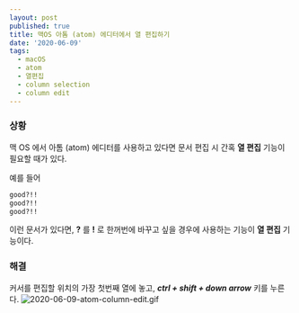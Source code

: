 ```yaml
---
layout: post
published: true
title: 맥OS 아톰 (atom) 에디터에서 열 편집하기
date: '2020-06-09'
tags:
  - macOS
  - atom
  - 열편집
  - column selection
  - column edit
---
```

### 상황

맥 OS 에서 아톰 (atom) 에디터를 사용하고 있다면 문서 편집 시 간혹 **열 편집**  기능이 필요할 때가 있다.

예를 들어

```bash
good?!!
good?!!
good?!!
```

이런 문서가 있다면, **?** 를 **!** 로 한꺼번에 바꾸고 싶을 경우에 사용하는 기능이 **열 편집**  기능이다.

### 해결

커서를 편집할 위치의 가장 첫번째 열에 놓고, ***ctrl + shift + down arrow*** 키를 누른다.
![2020-06-09-atom-column-edit.gif]({{site.baseurl}}/img/attached-post/2020-06-09-atom-column-edit.gif)
